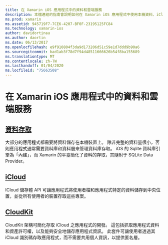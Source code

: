 ```yaml
---
title: 在 Xamarin iOS 應用程式中的資料和雲端服務
description: 本檔連結的指南會說明如何在 Xamarin iOS 應用程式中使用本機資料、iCloud 和 CloudKit。
ms.prod: xamarin
ms.assetid: 945719F7-7CE6-4207-BF0F-23195125FC84
ms.technology: xamarin-ios
author: davidortinau
ms.author: daortin
ms.date: 06/13/2017
ms.openlocfilehash: e9f910804f3da9d173206d51c59e1d7ddd9b90a6
ms.sourcegitcommit: bad1ab3f78d7f94d48511666626b54f8ba155689
ms.translationtype: MT
ms.contentlocale: zh-TW
ms.lasthandoff: 01/04/2020
ms.locfileid: "75663508"
---
```

# <a name="data-and-cloud-services-in-xamarinios-apps"></a>在 Xamarin iOS 應用程式中的資料和雲端服務

## <a name="data-accessiosdata-clouddataindexmd"></a>[資料存取](~/ios/data-cloud/data/index.md)

大部分的應用程式都需要將資料儲存在本機裝置上。 除非完整的資料量很小，否則應用程式通常需要資料庫和資料層來管理資料庫存取。 iOS 的 Sqlite 資料庫引擎為「內建」，而 Xamarin 的平臺簡化了資料的存取，其隨附于 SQLite Data Provider。

## <a name="icloudiosdata-cloudintroduction-to-icloudmd"></a>[iCloud](~/ios/data-cloud/introduction-to-icloud.md)

ICloud 儲存體 API 可讓應用程式將使用者檔和應用程式特定的資料儲存到中央位置，並從所有使用者的裝置存取這些專案。

## <a name="cloudkitiosdata-cloudintro-to-cloudkitmd"></a>[CloudKit](~/ios/data-cloud/intro-to-cloudkit.md)

CloudKit 架構可簡化存取 iCloud 之應用程式的開發。 這包括抓取應用程式資料和資產許可權，以及能夠安全地儲存應用程式資訊。 此套件可讓使用者透過其 iCloud 識別碼存取應用程式，而不需要共用個人資訊，以提供匿名層。

